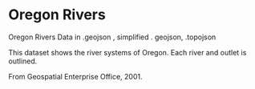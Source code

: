 # Oregon Rivers
Oregon Rivers Data in  .geojson , simplified . geojson,  .topojson 

This dataset shows the river systems of Oregon. Each river and outlet is outlined. 

From Geospatial Enterprise Office, 2001. 